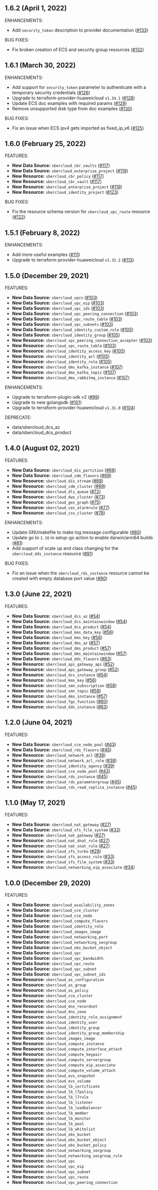 ## 1.6.2 (April 1, 2022)

ENHANCEMENTS:

* Add `security_token` description to provider documentation ([#133](https://github.com/sbercloud-terraform/terraform-provider-sbercloud/pull/133))

BUG FIXES:

* Fix broken creation of ECS and security group resources ([#132](https://github.com/sbercloud-terraform/terraform-provider-sbercloud/issues/132))

## 1.6.1 (March 30, 2022)

ENHANCEMENTS:

* Add support for `security_token` parameter to authenticate with a temporary security credentials ([#126](https://github.com/sbercloud-terraform/terraform-provider-sbercloud/pull/126))
* Upgrade to terraform-provider-huaweicloud `v1.34.1` ([#128](https://github.com/sbercloud-terraform/terraform-provider-sbercloud/pull/128))
* Update ECS doc examples with required params ([#129](https://github.com/sbercloud-terraform/terraform-provider-sbercloud/pull/129))
* Remove unsupported disk type from doc examples ([#130](https://github.com/sbercloud-terraform/terraform-provider-sbercloud/pull/130))

BUG FIXES:

* Fix an issue when ECS ipv4 gets imported as fixed_ip_v6 ([#125](https://github.com/sbercloud-terraform/terraform-provider-sbercloud/issues/125))

## 1.6.0 (February 25, 2022)

FEATURES:

* **New Data Source:** `sbercloud_cbr_vaults` ([#117](https://github.com/sbercloud-terraform/terraform-provider-sbercloud/issues/117))
* **New Data Source:** `sbercloud_enterprise_project` ([#119](https://github.com/sbercloud-terraform/terraform-provider-sbercloud/issues/119))
* **New Resource:** `sbercloud_cbr_policy` ([#117](https://github.com/sbercloud-terraform/terraform-provider-sbercloud/issues/117))
* **New Resource:** `sbercloud_cbr_vault` ([#117](https://github.com/sbercloud-terraform/terraform-provider-sbercloud/issues/117))
* **New Resource:** `sbercloud_enterprise_project` ([#119](https://github.com/sbercloud-terraform/terraform-provider-sbercloud/issues/119))
* **New Resource:** `sbercloud_identity_project` ([#123](https://github.com/sbercloud-terraform/terraform-provider-sbercloud/pull/123))

BUG FIXES:

* Fix the resource schema version for `sbercloud_vpc_route` resource ([#122](https://github.com/sbercloud-terraform/terraform-provider-sbercloud/pull/122))

## 1.5.1 (February 8, 2022)

ENHANCEMENTS:

* Add more useful examples ([#111](https://github.com/sbercloud-terraform/terraform-provider-sbercloud/pull/111))
* Upgrade to terraform-provider-huaweicloud `v1.32.2` ([#113](https://github.com/sbercloud-terraform/terraform-provider-sbercloud/pull/113))

## 1.5.0 (December 29, 2021)

FEATURES:

* **New Data Source:** `sbercloud_vpcs` ([#103](https://github.com/sbercloud-terraform/terraform-provider-sbercloud/issues/103))
* **New Data Source:** `sbercloud_vpc_eip` ([#103](https://github.com/sbercloud-terraform/terraform-provider-sbercloud/issues/103))
* **New Data Source:** `sbercloud_vpc_ids` ([#103](https://github.com/sbercloud-terraform/terraform-provider-sbercloud/issues/103))
* **New Data Source:** `sbercloud_vpc_peering_connection` ([#103](https://github.com/sbercloud-terraform/terraform-provider-sbercloud/issues/103))
* **New Data Source:** `sbercloud_vpc_route_table` ([#103](https://github.com/sbercloud-terraform/terraform-provider-sbercloud/issues/103))
* **New Data Source:** `sbercloud_vpc_subnets` ([#103](https://github.com/sbercloud-terraform/terraform-provider-sbercloud/issues/103))
* **New Data Source:** `sbercloud_identity_custom_role` ([#105](https://github.com/sbercloud-terraform/terraform-provider-sbercloud/issues/105))
* **New Data Source:** `sbercloud_identity_group` ([#105](https://github.com/sbercloud-terraform/terraform-provider-sbercloud/issues/105))
* **New Resource:** `sbercloud_vpc_peering_connection_accepter` ([#103](https://github.com/sbercloud-terraform/terraform-provider-sbercloud/issues/103))
* **New Resource:** `sbercloud_vpc_route_table` ([#103](https://github.com/sbercloud-terraform/terraform-provider-sbercloud/issues/103))
* **New Resource:** `sbercloud_identity_access_key` ([#105](https://github.com/sbercloud-terraform/terraform-provider-sbercloud/issues/105))
* **New Resource:** `sbercloud_identity_acl` ([#105](https://github.com/sbercloud-terraform/terraform-provider-sbercloud/issues/105))
* **New Resource:** `sbercloud_identity_role` ([#105](https://github.com/sbercloud-terraform/terraform-provider-sbercloud/issues/105))
* **New Resource:** `sbercloud_dms_kafka_instance` ([#107](https://github.com/sbercloud-terraform/terraform-provider-sbercloud/issues/107))
* **New Resource:** `sbercloud_dms_kafka_topic` ([#107](https://github.com/sbercloud-terraform/terraform-provider-sbercloud/issues/107))
* **New Resource:** `sbercloud_dms_rabbitmq_instance` ([#107](https://github.com/sbercloud-terraform/terraform-provider-sbercloud/issues/107))

ENHANCEMENTS:

* Upgrade to terraform-plugin-sdk v2 ([#99](https://github.com/sbercloud-terraform/terraform-provider-sbercloud/issues/99))
* Upgrade to new golangsdk ([#101](https://github.com/sbercloud-terraform/terraform-provider-sbercloud/issues/101))
* Upgrade to terraform-provider-huaweicloud `v1.31.0` ([#104](https://github.com/sbercloud-terraform/terraform-provider-sbercloud/pull/104))

DEPRECATE:

* data/sbercloud_dcs_az
* data/sbercloud_dcs_product

## 1.4.0 (August 02, 2021)

FEATURES:

* **New Data Source:** `sbercloud_dis_partition` ([#68](https://github.com/sbercloud-terraform/terraform-provider-sbercloud/issues/68))
* **New Data Source:** `sbercloud_cdm_flavors` ([#69](https://github.com/sbercloud-terraform/terraform-provider-sbercloud/issues/69))
* **New Resource:** `sbercloud_dis_stream` ([#68](https://github.com/sbercloud-terraform/terraform-provider-sbercloud/issues/68))
* **New Resource:** `sbercloud_cdm_cluster` ([#69](https://github.com/sbercloud-terraform/terraform-provider-sbercloud/issues/69))
* **New Resource:** `sbercloud_dli_queue` ([#72](https://github.com/sbercloud-terraform/terraform-provider-sbercloud/issues/72))
* **New Resource:** `sbercloud_dws_cluster` ([#73](https://github.com/sbercloud-terraform/terraform-provider-sbercloud/issues/73))
* **New Resource:** `sbercloud_ges_graph` ([#75](https://github.com/sbercloud-terraform/terraform-provider-sbercloud/issues/75))
* **New Resource:** `sbercloud_ces_alarmrule` ([#77](https://github.com/sbercloud-terraform/terraform-provider-sbercloud/issues/77))
* **New Resource:** `sbercloud_css_cluster` ([#78](https://github.com/sbercloud-terraform/terraform-provider-sbercloud/issues/78))

ENHANCEMENTS:

* Update GNUmakefile to make log message configurable ([#80](https://github.com/sbercloud-terraform/terraform-provider-sbercloud/pull/80))
* Update go to `1.16` in setup-go action to enable darwin/arm64 builds ([#81](https://github.com/sbercloud-terraform/terraform-provider-sbercloud/pull/81))
* Add support of scale up and class changing for the `sbercloud_dds_instance` resource ([#91](https://github.com/sbercloud-terraform/terraform-provider-sbercloud/pull/91))

BUG FIXES:

* Fix an issue when the `sbercloud_rds_instance` resource cannot be created with empty database port value ([#90](https://github.com/sbercloud-terraform/terraform-provider-sbercloud/pull/90))

## 1.3.0 (June 22, 2021)

FEATURES:

* **New Data Source:** `sbercloud_dcs_az` ([#54](https://github.com/sbercloud-terraform/terraform-provider-sbercloud/issues/54))
* **New Data Source:** `sbercloud_dcs_maintainwindow` ([#54](https://github.com/sbercloud-terraform/terraform-provider-sbercloud/issues/54))
* **New Data Source:** `sbercloud_dcs_product` ([#54](https://github.com/sbercloud-terraform/terraform-provider-sbercloud/issues/54))
* **New Data Source:** `sbercloud_kms_data_key` ([#56](https://github.com/sbercloud-terraform/terraform-provider-sbercloud/issues/56))
* **New Data Source:** `sbercloud_kms_key` ([#56](https://github.com/sbercloud-terraform/terraform-provider-sbercloud/issues/56))
* **New Data Source:** `sbercloud_dms_az` ([#57](https://github.com/sbercloud-terraform/terraform-provider-sbercloud/issues/57))
* **New Data Source:** `sbercloud_dms_product` ([#57](https://github.com/sbercloud-terraform/terraform-provider-sbercloud/issues/57))
* **New Data Source:** `sbercloud_dms_maintainwindow` ([#57](https://github.com/sbercloud-terraform/terraform-provider-sbercloud/issues/57))
* **New Data Source:** `sbercloud_dds_flavors` ([#63](https://github.com/sbercloud-terraform/terraform-provider-sbercloud/issues/63))
* **New Resource:** `sbercloud_api_gateway_api` ([#52](https://github.com/sbercloud-terraform/terraform-provider-sbercloud/issues/52))
* **New Resource:** `sbercloud_api_gateway_group` ([#52](https://github.com/sbercloud-terraform/terraform-provider-sbercloud/issues/52))
* **New Resource:** `sbercloud_dcs_instance` ([#54](https://github.com/sbercloud-terraform/terraform-provider-sbercloud/issues/54))
* **New Resource:** `sbercloud_kms_key` ([#56](https://github.com/sbercloud-terraform/terraform-provider-sbercloud/issues/56))
* **New Resource:** `sbercloud_smn_subscription` ([#58](https://github.com/sbercloud-terraform/terraform-provider-sbercloud/issues/58))
* **New Resource:** `sbercloud_smn_topic` ([#58](https://github.com/sbercloud-terraform/terraform-provider-sbercloud/issues/58))
* **New Resource:** `sbercloud_dms_instance` ([#57](https://github.com/sbercloud-terraform/terraform-provider-sbercloud/issues/57))
* **New Resource:** `sbercloud_fgs_function` ([#60](https://github.com/sbercloud-terraform/terraform-provider-sbercloud/issues/60))
* **New Resource:** `sbercloud_dds_instance` ([#63](https://github.com/sbercloud-terraform/terraform-provider-sbercloud/issues/63))

## 1.2.0 (June 04, 2021)

FEATURES:

* **New Data Source:** `sbercloud_cce_node_pool` ([#43](https://github.com/sbercloud-terraform/terraform-provider-sbercloud/issues/43))
* **New Data Source:** `sbercloud_rds_flavors` ([#45](https://github.com/sbercloud-terraform/terraform-provider-sbercloud/issues/45))
* **New Resource:** `sbercloud_network_acl` ([#38](https://github.com/sbercloud-terraform/terraform-provider-sbercloud/issues/38))
* **New Resource:** `sbercloud_network_acl_rule` ([#38](https://github.com/sbercloud-terraform/terraform-provider-sbercloud/issues/38))
* **New Resource:** `sbercloud_identity_agency` ([#39](https://github.com/sbercloud-terraform/terraform-provider-sbercloud/issues/39))
* **New Resource:** `sbercloud_cce_node_pool` ([#43](https://github.com/sbercloud-terraform/terraform-provider-sbercloud/issues/43))
* **New Resource:** `sbercloud_rds_instance` ([#45](https://github.com/sbercloud-terraform/terraform-provider-sbercloud/issues/45))
* **New Resource:** `sbercloud_rds_parametergroup` ([#45](https://github.com/sbercloud-terraform/terraform-provider-sbercloud/issues/45))
* **New Resource:** `sbercloud_rds_read_replica_instance` ([#45](https://github.com/sbercloud-terraform/terraform-provider-sbercloud/issues/45))

## 1.1.0 (May 17, 2021)

FEATURES:

* **New Data Source:** `sbercloud_nat_gateway` ([#27](https://github.com/sbercloud-terraform/terraform-provider-sbercloud/pull/27))
* **New Data Source:** `sbercloud_sfs_file_system` ([#33](https://github.com/sbercloud-terraform/terraform-provider-sbercloud/issues/33))
* **New Resource:** `sbercloud_nat_gateway` ([#27](https://github.com/sbercloud-terraform/terraform-provider-sbercloud/pull/27))
* **New Resource:** `sbercloud_nat_dnat_rule` ([#27](https://github.com/sbercloud-terraform/terraform-provider-sbercloud/pull/27))
* **New Resource:** `sbercloud_nat_snat_rule` ([#27](https://github.com/sbercloud-terraform/terraform-provider-sbercloud/pull/27))
* **New Resource:** `sbercloud_sfs_turbo` ([#29](https://github.com/sbercloud-terraform/terraform-provider-sbercloud/pull/29))
* **New Resource:** `sbercloud_sfs_access_rule` ([#33](https://github.com/sbercloud-terraform/terraform-provider-sbercloud/issues/33))
* **New Resource:** `sbercloud_sfs_file_system` ([#33](https://github.com/sbercloud-terraform/terraform-provider-sbercloud/issues/33))
* **New Resource:** `sbercloud_networking_eip_associate` ([#34](https://github.com/sbercloud-terraform/terraform-provider-sbercloud/issues/34))

## 1.0.0 (December 29, 2020)

FEATURES:

* **New Data Source:** `sbercloud_availability_zones`
* **New Data Source:** `sbercloud_cce_cluster`
* **New Data Source:** `sbercloud_cce_node`
* **New Data Source:** `sbercloud_compute_flavors`
* **New Data Source:** `sbercloud_identity_role`
* **New Data Source:** `sbercloud_images_image`
* **New Data Source:** `sbercloud_networking_port`
* **New Data Source:** `sbercloud_networking_secgroup`
* **New Data Source:** `sbercloud_obs_bucket_object`
* **New Data Source:** `sbercloud_vpc`
* **New Data Source:** `sbercloud_vpc_bandwidth`
* **New Data Source:** `sbercloud_vpc_route`
* **New Data Source:** `sbercloud_vpc_subnet`
* **New Data Source:** `sbercloud_vpc_subnet_ids`
* **New Resource:** `sbercloud_as_configuration`
* **New Resource:** `sbercloud_as_group`
* **New Resource:** `sbercloud_as_policy`
* **New Resource:** `sbercloud_cce_cluster`
* **New Resource:** `sbercloud_cce_node`
* **New Resource:** `sbercloud_dns_recordset`
* **New Resource:** `sbercloud_dns_zone`
* **New Resource:** `sbercloud_identity_role_assignment`
* **New Resource:** `sbercloud_identity_user`
* **New Resource:** `sbercloud_identity_group`
* **New Resource:** `sbercloud_identity_group_membership`
* **New Resource:** `sbercloud_images_image`
* **New Resource:** `sbercloud_compute_instance`
* **New Resource:** `sbercloud_compute_interface_attach`
* **New Resource:** `sbercloud_compute_keypair`
* **New Resource:** `sbercloud_compute_servergroup`
* **New Resource:** `sbercloud_compute_eip_associate`
* **New Resource:** `sbercloud_compute_volume_attach`
* **New Resource:** `sbercloud_evs_snapshot`
* **New Resource:** `sbercloud_evs_volume`
* **New Resource:** `sbercloud_lb_certificate`
* **New Resource:** `sbercloud_lb_l7policy`
* **New Resource:** `sbercloud_lb_l7rule`
* **New Resource:** `sbercloud_lb_listener`
* **New Resource:** `sbercloud_lb_loadbalancer`
* **New Resource:** `sbercloud_lb_member`
* **New Resource:** `sbercloud_lb_monitor`
* **New Resource:** `sbercloud_lb_pool`
* **New Resource:** `sbercloud_lb_whitelist`
* **New Resource:** `sbercloud_obs_bucket`
* **New Resource:** `sbercloud_obs_bucket_object`
* **New Resource:** `sbercloud_obs_bucket_policy`
* **New Resource:** `sbercloud_networking_secgroup`
* **New Resource:** `sbercloud_networking_secgroup_rule`
* **New Resource:** `sbercloud_vpc`
* **New Resource:** `sbercloud_vpc_eip`
* **New Resource:** `sbercloud_vpc_subnet`
* **New Resource:** `sbercloud_vpc_route`
* **New Resource:** `sbercloud_vpc_peering_connection`
